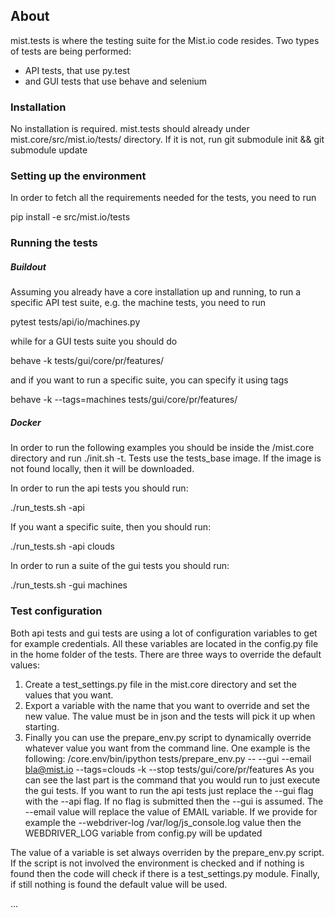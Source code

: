 ## About
mist.tests is where the testing suite for the Mist.io code resides. Two types of tests are being performed:

- API tests, that use py.test
- and GUI tests that use behave and selenium

### Installation

No installation is required. mist.tests should already under mist.core/src/mist.io/tests/ directory. If it is not, run git submodule init && git submodule update

### Setting up the environment

In order to fetch all the requirements needed for the tests, you need to run

pip install -e src/mist.io/tests

### Running the tests

##### Buildout

Assuming you already have a core installation up and running, to run a specific API test suite, e.g. the machine tests, you need to run

pytest tests/api/io/machines.py

while for a GUI tests suite you should do

behave -k tests/gui/core/pr/features/

and if you want to run a specific suite, you can specify it using tags

behave -k --tags=machines tests/gui/core/pr/features/

##### Docker

In order to run the following examples you should be inside the /mist.core directory and run ./init.sh -t. Tests use the tests_base image. If the image is not found locally,
then it will be downloaded.

In order to run the api tests you should run:

./run_tests.sh -api

If you want a specific suite, then you should run:

./run_tests.sh -api clouds

In order to run a suite of the gui tests you should run:

./run_tests.sh -gui machines
 
### Test configuration

Both api tests and gui tests are using a lot of configuration variables to get for example credentials.
All these variables are located in the config.py file in the home folder of the tests. There are three ways
to override the default values:
1. Create a test_settings.py file in the mist.core directory and set the values that you want.
2. Export a variable with the name that you want to override and set the new value. The value must be in json
and the tests will pick it up when starting.
3. Finally you can use the prepare_env.py script to dynamically override whatever value you want from the 
command line. One example is the following:
/core.env/bin/ipython tests/prepare_env.py -- --gui --email bla@mist.io --tags=clouds -k --stop tests/gui/core/pr/features
As you can see the last part is the command that you would run to just execute the gui tests. If you want to 
run the api tests just replace the --gui flag with the --api flag. If no flag is submitted then the --gui is
assumed. The --email value will replace the value of EMAIL variable. If we provide for example the 
--webdriver-log /var/log/js_console.log value then the WEBDRIVER_LOG variable from config.py will be updated

The value of a variable is set always overriden by the prepare_env.py script. If the script is not involved
the environment is checked and if nothing is found then the code will check if there is a test_settings.py
module. Finally, if still nothing is found the default value will be used.

...
